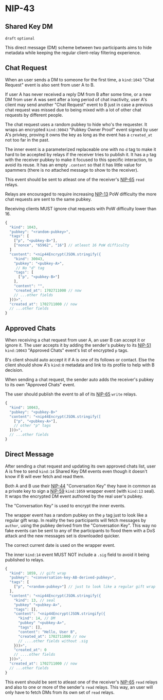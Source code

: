 NIP-43
======

Shared Key DM
-------------

`draft` `optional`

This direct message (DM) scheme between two participants aims to hide metadata while keeping the regular client-relay filtering experience.

## Chat Request

When an user sends a DM to someone for the first time, a `kind:1043` "Chat Request" event is also sent from user A to B.

If user A has never received a reply DM from B after some time,
or a new DM from user A was sent after a long period of chat inactivity,
user A's client may send another "Chat Request" event to B just in case a previous chat request was missed
due to being mixed with a lot of other chat requests by different people.

The chat request uses a random pubkey to hide who's the requester. It wraps an encrypted `kind:30043` "Pubkey Owner Proof" event
signed by user A's privkey, proving it owns the key as long as the event has a `created_at` not too far in the past.

The inner event is a parameterized replaceable one with no `d` tag to make it hard to be accepted by relays if the receiver tries to publish it.
It has a `p` tag with the receiver pubkey to make it focused to this specific interaction, to avoid its reuse.
It has an empty `.content` so that it has little value for spammers (there is no attached message to show to the receiver).

This event should be sent to atleast one of the receiver's [NIP-65](65.md) `read` relays.

Relays are encouraged to require increasing [NIP-13](13.md) PoW difficulty the more chat requests are sent to the same pubkey.

Receiving clients MUST ignore chat requests with PoW difficulty lower than 16.

```js
{
  "kind": 1043,
  "pubkey": "<random-pubkey>",
  "tags": [
    ["p", "<pubkey-B>"],
    ["nonce", "65962", "16"] // atleast 16 PoW difficulty
  ]
  "content": "<nip44Encrypt(JSON.stringify({
    "kind": 30043,
    "pubkey": "<pubkey-A>",
     // No "d" tag
    "tags": [
      ["p", "<pubkey-B>"]
    ],
    "content": "",
    "created_at": 1702711000 // now
    // ...other fields
  }))>",
  "created_at": 1702711000 // now
  // ...other fields
}
```

## Approved Chats

When receiving a chat request from user A, an user B can accept it or ignore it.
The user accepts it by adding the sender's pubkey to its [NIP-51](51.md) `kind:10043`
"Approved Chats" event's list of encrypted `p` tags.

B's client should auto accept it if A is one of its follows or contact. Else
the client should show A's `kind:0` metadata and link to its profile to help with B decision.

When sending a chat request, the sender auto adds the receiver's pubkey to its own "Approved Chats" event.

The user should publish the event to all of its [NIP-65](65.md) `write` relays.

```js
{
  "kind": 10043,
  "pubkey": "<pubkey-B>"
  "content": "<nip44Encrypt(JSON.stringify([
    ["p", "<pubkey-A>"],
    // other "p" tags
  ]))>",
  // ...other fields
}
```

## Direct Message

After sending a chat request and updating its own approved chats list, user A is free to send `kind:14` Shared Key DM events
even though it doesn't know if B will ever fetch and read them.

Both A and B use their [NIP-44](44.md) "Conversation Key" they have in common as a private key to sign a [NIP-59](59.md) `kind:1059` wrapper event
(with `kind:13` seal). It wraps the encrypted DM event authored by the real user's pubkey.

The "Conversation Key" is used to encrypt the inner events.

The wrapper event has a random pubkey on the `p` tag just to look like a regular gift wrap.
In reality the two participants will fetch messages by `author`, using the pubkey derived from the "Conversation Key".
This way no fake events can be sent to any of the participants to flood them with a DoS attack and the new messages set is downloaded quicker.

The correct current date is used on the wrapper event.

The inner `kind:14` event MUST NOT include a `.sig` field to avoid it being published to relays.

```js
{
  "kind": 1059, // gift wrap
  "pubkey": "<conversation-key-AB-derived-pubkey>",
  "tags": [
    ["p", "<random-pubkey>"] // just to look like a regular gift wrap
  ],
  "content": "<nip44Encrypt(JSON.stringify({
    "kind": 13, // seal
    "pubkey" "<pubkey-A>",
    "tags": [],
    "content": "<nip44Encrypt(JSON.stringify({
      "kind": 14, // DM
      "pubkey" "<pubkey-A>",
      "tags": [],
      "content": "Hello, User B",
      "created_at": 1702711000 // now
      // ....other fields without .sig
    }))>",
    "created_at": 0
    // ....other fields
  }))>",
  "created_at": 1702711000 // now
  // ...other fields
}
```

This event should be sent to atleast one of the receiver's [NIP-65](65.md) `read` relays and also to one or more of the sender's `read` relays.
This way, an user will only have to fetch DMs from its own set of `read` relays.
